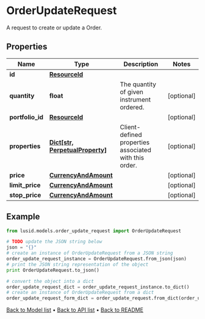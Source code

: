 # OrderUpdateRequest

A request to create or update a Order.

## Properties
Name | Type | Description | Notes
------------ | ------------- | ------------- | -------------
**id** | [**ResourceId**](ResourceId.md) |  | 
**quantity** | **float** | The quantity of given instrument ordered. | [optional] 
**portfolio_id** | [**ResourceId**](ResourceId.md) |  | [optional] 
**properties** | [**Dict[str, PerpetualProperty]**](PerpetualProperty.md) | Client-defined properties associated with this order. | [optional] 
**price** | [**CurrencyAndAmount**](CurrencyAndAmount.md) |  | [optional] 
**limit_price** | [**CurrencyAndAmount**](CurrencyAndAmount.md) |  | [optional] 
**stop_price** | [**CurrencyAndAmount**](CurrencyAndAmount.md) |  | [optional] 

## Example

```python
from lusid.models.order_update_request import OrderUpdateRequest

# TODO update the JSON string below
json = "{}"
# create an instance of OrderUpdateRequest from a JSON string
order_update_request_instance = OrderUpdateRequest.from_json(json)
# print the JSON string representation of the object
print OrderUpdateRequest.to_json()

# convert the object into a dict
order_update_request_dict = order_update_request_instance.to_dict()
# create an instance of OrderUpdateRequest from a dict
order_update_request_form_dict = order_update_request.from_dict(order_update_request_dict)
```
[Back to Model list](../README.md#documentation-for-models) &#8226; [Back to API list](../README.md#documentation-for-api-endpoints) &#8226; [Back to README](../README.md)


